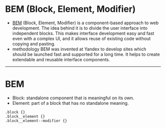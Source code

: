 # BEM (Block, Element, Modifier)

- [BEM](https://en.bem.info/methodology/quick-start/) (Block, Element, Modifier) is a component-based approach to web development. The idea behind it is to divide the user interface into independent blocks. This makes interface development easy and fast even with a complex UI, and it allows reuse of existing code without copying and pasting.
- methodology BEM was invented at Yandex to develop sites which should be launched fast and supported for a long time. It helps to create extendable and reusable interface components.

---

# BEM

- Block: standalone component that is meaningful on its own.
- Element: part of a block that has no standalone meaning.

```
.block {}
.block__element {}
.block__element--modifier {}

```
